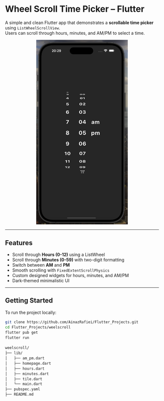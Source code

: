 # Wheel Scroll Time Picker – Flutter

A simple and clean Flutter app that demonstrates a **scrollable time picker** using `ListWheelScrollView`.  
Users can scroll through hours, minutes, and AM/PM to select a time.

<p align="center">
   <img src="assets/preview.png" width="300"/>
</p>

---

## Features

- Scroll through **Hours (0-12)** using a ListWheel
- Scroll through **Minutes (0-59)** with two-digit formatting
- Switch between **AM** and **PM**
- Smooth scrolling with `FixedExtentScrollPhysics`
- Custom designed widgets for hours, minutes, and AM/PM
- Dark-themed minimalistic UI

---

## Getting Started

To run the project locally:

```bash
git clone https://github.com/AinazRafiei/Flutter_Projects.git
cd Flutter_Projects/weelscroll
flutter pub get
flutter run

weelscroll/
├── lib/
│   ├── am_pm.dart
│   ├── homepage.dart
│   ├── hours.dart
│   ├── minutes.dart
│   ├── tile.dart
│   └── main.dart
├── pubspec.yaml
├── README.md
